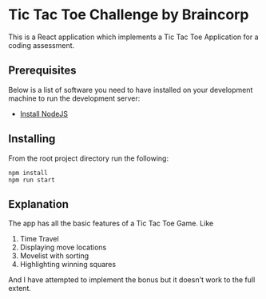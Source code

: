 # Tic Tac Toe Challenge by Braincorp

This is a React application which implements a Tic Tac Toe Application for a coding assessment.

## Prerequisites

Below is a list of software you need to have installed on your development machine to run the development server:

* [Install NodeJS](https://nodejs.org/en/download/)

## Installing

From the root project directory run the following:

```
npm install
npm run start
```
## Explanation

The app has all the basic features of a Tic Tac Toe Game. Like 
1. Time Travel
2. Displaying move locations
3. Movelist with sorting
4. Highlighting winning squares

And I have attempted to implement the bonus but it doesn't work to the full extent. 
